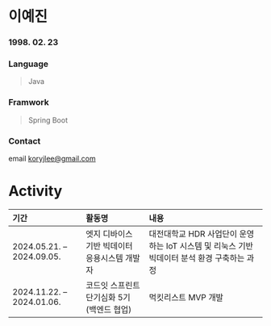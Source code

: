 
# 이예진
### 1998. 02. 23
### Language
> Java
### Framwork
> Spring Boot
### Contact
email koryjlee@gmail.com 

# Activity
| 기간 | 활동명 | 내용 |
|:----|:---------|:--------|
| 2024.05.21. – 2024.09.05. | 엣지 디바이스 기반 빅데이터 응용시스템 개발자 | 대전대학교 HDR 사업단이 운영하는 IoT 시스템 및 리눅스 기반 빅데이터 분석 환경 구축하는 과정
| 2024.11.22. – 2024.01.06. | 코드잇 스프린트 단기심화 5기 (백엔드 협업) | 먹킷리스트 MVP 개발


